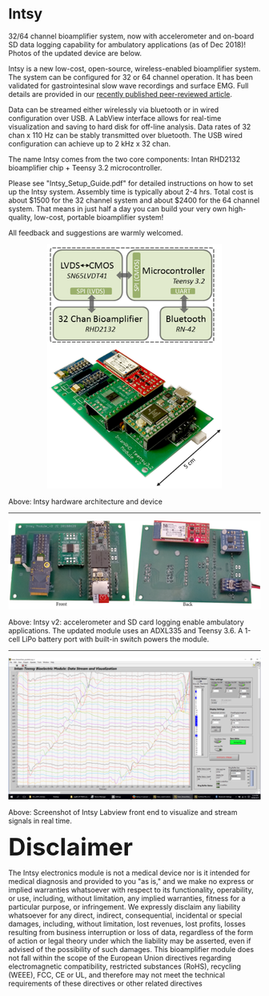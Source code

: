 # Intsy
32/64 channel bioamplifier system, now with accelerometer and on-board SD data logging capability for ambulatory applications (as of Dec 2018)! Photos of the updated device are below.

Intsy is a new low-cost, open-source, wireless-enabled bioamplifier system.  The system can be configured for 32 or 64 channel operation.  It has been validated for gastrointesinal slow wave recordings and surface EMG. Full details are provided in our <a href =  "http://iopscience.iop.org/article/10.1088/1361-6579/aaad51">recently published peer-reviewed article</a>.

Data can be streamed either wirelessly via bluetooth or in wired configuration over USB.  A LabView interface allows for real-time visualization and saving to hard disk for off-line analysis.  Data rates of 32 chan x 110 Hz can be stably transmitted over bluetooth.  The USB wired configuration can achieve up to 2 kHz x 32 chan.  

The name Intsy comes from the two core components: Intan RHD2132 bioamplifier chip + Teensy 3.2 microcontroller.

Please see "Intsy_Setup_Guide.pdf" for detailed instructions on how to set up the Intsy system. Assembly time is typically about 2-4 hrs.  Total cost is about $1500 for the 32 channel system and about $2400 for the 64 channel system.  That means in just half a day you can build your very own high-quality, low-cost, portable bioamplifier system!

All feedback and suggestions are warmly welcomed. 

<p align="center">
  <img src="SystemOverview_v1_300dpi.png" width="350"/>
</p>
Above: Intsy hardware architecture and device

<hr>

<p align="center">
  <img src="IntsyAmbulatoryFrontBack_cropped_new.png" width="700"/>
</p>
Above: Intsy v2: accelerometer and SD card logging enable ambulatory applications. The updated module uses an ADXL335 and Teensy 3.6. A 1-cell LiPo battery port with built-in switch powers the module. 

<hr>

<p align="center">
  <img src="SW_Intsy_screenshot.png" width="700"/>
</p>
Above: Screenshot of Intsy Labview front end to visualize and stream signals in real time.


<p></p>
<p><font size="16"><b>Disclaimer</b></font></p>
The Intsy electronics module is not a medical device nor is it intended for medical diagnosis and provided to you "as is," and we make no express or implied warranties whatsoever with respect to its functionality, operability, or use, including, without limitation, any implied warranties, fitness for a particular purpose, or infringement. We expressly disclaim any liability whatsoever for any direct, indirect, consequential, incidental or special damages, including, without limitation, lost revenues, lost profits, losses resulting from business interruption or loss of data, regardless of the form of action or legal theory under which the liability may be asserted, even if advised of the possibility of such damages. This bioamplifier module does not fall within the scope of the European Union directives regarding electromagnetic compatibility, restricted substances (RoHS), recycling (WEEE), FCC, CE or UL, and therefore may not meet the technical requirements of these directives or other related directives
